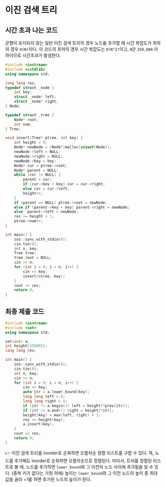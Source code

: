 # 이진 검색 트리

## 시간 초과 나는 코드

균형이 유지되지 않는 일반 이진 검색 트리의 경우 노드를 추가할 때 시간 복잡도가 최악의 경우 `O(N)`이다. 이 코드의 최악의 경우 시간 복잡도는 `O(N^2)`이고, `N`은 `250,000` 이하이므로 시간초과가 발생한다.

```cpp
#include <iostream>
#include <cstdlib>
using namespace std;

long long res;
typedef struct _node {
    int key;
    struct _node* left;
    struct _node* right;
} Node;

typedef struct _tree {
    Node* root;
    int num;
} Tree;

void insert(Tree* ptree, int key) {
    int height = 0;
    Node* newNode = (Node*)malloc(sizeof(Node));
    newNode->left = NULL;
    newNode->right = NULL;
    newNode->key = key;
    Node* cur = ptree->root;
    Node* parent = NULL;
    while (cur != NULL) {
        parent = cur;
        if (cur->key < key) cur = cur->right;
        else cur = cur->left;
        height++;
    }
    if (parent == NULL) ptree->root = newNode;
    else if (parent->key < key) parent->right = newNode;
    else  parent->left = newNode;
    res += height + 1;
    ptree->num++;
}

int main() {
    ios::sync_with_stdio(0);
    cin.tie(0);
    int n, key;
    Tree tree;
    tree.root = NULL;
    cin >> n;
    for (int i = 0; i < n; i++) {
        cin >> key;
        insert(&tree, key);
    }
    cout << res;
    return 0;
}
```

## 최종 제출 코드

```cpp
#include <iostream>
#include <set>
using namespace std;

set<int> a;
int height[250002];
long long res;

int main() {
    ios::sync_with_stdio(0);
    cin.tie(0);
    int n, key;
    cin >> n;
    for (int i = 0; i < n; i++) {
        cin >> key;
        auto itr = a.lower_bound(key);
        long long left = 0;
        long long right = 0;
        if (itr != a.begin()) left = height[*prev(itr)];
        if (itr != a.end()) right = height[*itr];
        height[key] = max(left, right) + 1;
        res += height[key];
        a.insert(key);
    }
    cout << res;
    return 0;
}
```

👉 이진 검색 트리를 inorder로 순회하면 오름차순 정렬 리스트를 구할 수 있다. 즉, 노드를 추가해도 inorder로 순회하면 오름차순으로 정렬된다. 따라서, 트리를 정렬된 리스트로 볼 때, 노드를 추가하면 `lower_bound`와 그 이전의 노드 사이에 추가됨을 알 수 있다. (중복 키가 없다는 가정 하에) 높이는 `lower_bound`와 그 이전 노드의 높이 중 최대값을 골라 +1를 하면 추가된 노드의 높이가 된다.
